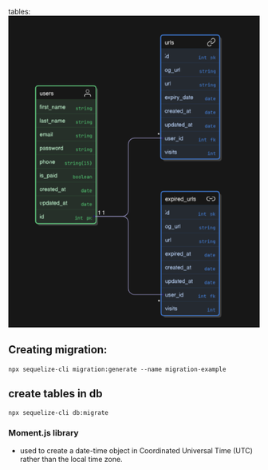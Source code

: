 
tables:
![alt text](image.png)


## Creating migration:

    npx sequelize-cli migration:generate --name migration-example

## create tables in db

    npx sequelize-cli db:migrate


### Moment.js library 

* used to create a date-time object in Coordinated Universal Time (UTC) rather than the local time zone.